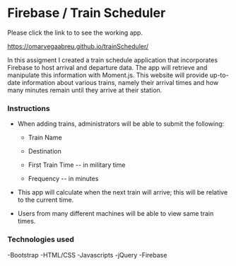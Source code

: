 # Firebase / Train Scheduler

Please click the link to to see the working app.

https://omarvegaabreu.github.io/trainScheduler/

In this assigment I created a train schedule application that incorporates Firebase to host arrival and departure data. The app will retrieve and manipulate this information with Moment.js. This website will provide up-to-date information about various trains, namely their arrival times and how many minutes remain until they arrive at their station.

### Instructions

- When adding trains, administrators will be able to submit the following:

  - Train Name

  - Destination

  - First Train Time -- in military time

  - Frequency -- in minutes

- This app will calculate when the next train will arrive; this will be relative to the current time.

- Users from many different machines will be able to view same train times.

### Technologies used
-Bootstrap
-HTML/CSS
-Javascripts
-jQuery
-Firebase
